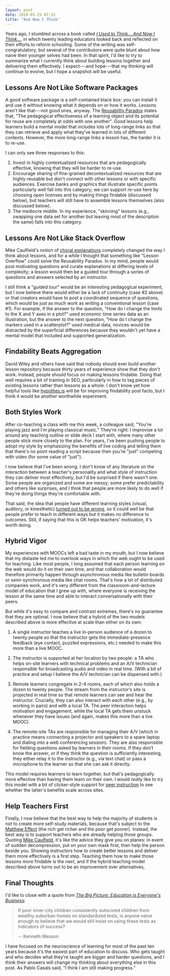 ```yaml
---
layout: post
date: 2019-03-25 07:31
title: "And Now I Think"
---
```


Years ago, I stumbled across a book called
*[I Used to Think... And Now I Think...](https://www.amazon.com/Used-Think-Now-Leading-Educatiors/dp/1934742856/)*,
in which twenty leading educators looked back and reflected on their efforts to reform schooling.
Some of the writing was self-congratulatory,
but several of the contributors were quite blunt about how naive their younger selves had been.
In that spirit,
I'd like to try to summarize what I currently think about building lessons together
and delivering them effectively.
I expect---and hope---that my thinking will continue to evolve,
but I hope a snapshot will be useful.

## Lessons Are Not Like Software Packages

A good software package is a self-contained black box:
you can install it and use it
without knowing what it depends on or how it works.
Lessons aren't like that---not good ones, anyway.
The [Reusability Paradox](https://opencontent.org/blog/archives/3854) states that,
"The pedagogical effectiveness of a learning object and its potential for reuse are completely at odds with one another".
Good lessons help learners build a mental model that includes lots of long-range links
so that they can retrieve and apply what they've learned in lots of different contexts.
However,
the more long-range links a lesson has,
the harder it is to re-use.

I can only see three responses to this:

1.  Invest in highly contextualized resources that are pedagogically effective,
    knowing that they will be harder to re-use.
2.  Encourage sharing of fine-grained decontextualized resources that are highly reusable
    but don't connect with other lessons or with specific audiences.
    Exercise banks and graphics that illustrate specific points particularly well
    fall into this category;
    we can support re-use here by choosing open licenses
    and by making things findable (discussed below),
    but teachers will still have to assemble lessons themselves (also discussed below).
3.  The mediocre middle.
    In my experience,
    "skinning" lessons (e.g., swapping one data set for another but leaving most of the description the same)
    falls into this category.

## Lessons Are Not Like Stack Overflow

Mike Caulfield's notion of [choral explanations](https://hapgood.us/2016/05/13/choral-explanations/)
completely changed the way I think about lessons,
and for a while I thought that something like "Lesson Overflow" could solve the Reusability Paradox.
In my mind,
people would post motivating questions and curate explanations at differing levels of complexity;
a lesson would then be a guided tour through a series of questions and answers selected by an instructor.

I still think a "guided tour" would be an interesting pedagogical experiment,
but I now believe there would either be a lack of continuity (case #2 above)
or that creators would have to post a coordinated sequence of questions,
which would be just as much work as writing a conventional lesson (case #1).
For example,
if the answer to the question, "How do I change the limits to the X and Y axes in a plot?"
used economic time series data as an illustration,
but the answer to the next question, "How do I change the markers used in a scatterplot?"
used medical data,
novices would be distracted by the superficial differences
because they wouldn't yet have a mental model that included and supported generalization.

## Findability Beats Aggregation

David Wiley and others have said that
nobody should ever build another lesson repository
because thirty years of experience show that they don't work.
Instead, people should focus on making lessons findable.
Doing that well requires a bit of training in SEO,
particularly in how to tag pieces of existing lessons rather than lessons as a whole.
I don't know yet how helpful tools like [hypothes.is](http://hypothes.is) will be
for improving findability post facto,
but I think it would be another worthwhile experiment.

## Both Styles Work

After co-teaching a class with me this week,
a colleague said, "You're playing jazz and I'm playing classical music."
They're right:
I improvise a lot around any teaching outline or slide deck I start with,
where many other people stick more closely to the plan.
For years,
I've been pushing people to adopt my style by emphasizing the benefits of live coding
and telling them that there's no point reading a script
because then you're "just" competing with video (for some value of "just").

I now believe that I've been wrong.
I don't know of any literature on the interaction between a teacher's personality
and what style of instruction they can deliver most effectively,
but I'd be surprised if there wasn't one.
Some people are organized and some are messy;
some prefer predictability and others like surprises,
and I think that people are more likely to do well if they're doing things they're comfortable with.

That said,
the idea that people have different learning styles (visual, auditory, or kinesthetic)
[turned out to be wrong](https://www.theatlantic.com/science/archive/2018/04/the-myth-of-learning-styles/557687/),
so it could well be that people prefer to teach in different ways
but it makes no difference to outcomes.
Still,
if saying that this is OK helps teachers' motivation,
it's worth doing.

## Hybrid Vigor

My experiences with MOOCs left a bad taste in my mouth,
but I now believe that my distaste led me to overlook ways in which the web ought to be used for teaching.
Like most people,
I long assumed that each person learning on the web would do it on their own time,
and that collaboration would therefore primarily happen through asynchronous media like bulletin boards
or semi-synchronous media like chat rooms.
That's how a lot of distributed companies work,
and it's very different from the classroom-and-lecture model of education that I grew up with,
where everyone is receiving the lesson at the same time
and able to interact conversationally with their peers.

But while it's easy to compare and contrast extremes,
there's no guarantee that they are optimal.
I now believe that a hybrid of the two models described above
is more effective at scale than either on its own:

1.  A single instructor teaches a live in-person audience of a dozen to twenty people
    so that the instructor gets the immediate-presence feedback
    (eye contact, puzzled expressions, etc.)
    needed to make this more than a live MOOC.

2.  The instructor is supported at her location by two people:
    a TA who helps on-site learners with technical problems
    and an A/V technician responsible for broadcasting audio and video in real time.
    (With a bit of practice and setup I believe the A/V technician can be dispensed with.)

3.  Remote learners congregate in 2-4 rooms,
    each of which also holds a dozen to twenty people.
    The stream from the instructor’s site is projected in real time
    so that remote learners can see and hear the instructor.
    Crucially, they can also interact with each other (e.g., by working in pairs)
    and with a local TA.
    The peer interaction helps motivation and engagement,
    while the local TA gets them unstuck whenever they have issues
    (and again, makes this more than a live MOOC).

4.  The remote-site TAs are responsible for managing their A/V
    (which in practice means connecting a projector and speakers to a spare laptop and dialing into a web conferencing session).
    They are also responsible for fielding questions asked by learners in their rooms.
    If they don’t know the answer,
    or if they think the question is sufficiently interesting,
    they either relay it to the instructor (e.g., via text chat)
    or pass a microphone to the learner so that she can ask it directly.

This model requires learners to learn together,
but that's pedagogically more effective than having them learn on their own.
I would *really* like to try this model with a bit of clicker-style support
for [peer instruction](https://en.wikipedia.org/wiki/Peer_instruction)
to see whether the latter's benefits scale across sites.

## Help Teachers First

Finally,
I now believe that the best way to help the majority of students is not to create more self-study materials,
because that's subject to the [Matthew Effect](https://en.wikipedia.org/wiki/Matthew_effect)
(the rich get richer and the poor get poorer).
Instead,
the best way is to support teachers who are already helping those groups.
Quoting [Mike Caulfield](https://hapgood.us/2018/12/02/empower-teachers-first/),
it's like the advice they give you on planes:
in event of sudden decompression,
put on your own mask first,
then help the person beside you.
Showing instructors how to create better lessons and deliver them more effectively is a first step.
Teaching them how to make those lessons more findable is the next,
and if the hybrid teaching model described above turns out to be an improvement over alternatives,

## Final Thoughts

I'd like to close with a quote from
*[The Big Picture: Education is Everyone's Business](http://www.amazon.com/The-Big-Picture-Education-Everyones/dp/0871209713/)*:

> If poor inner-city children consistently outscored children from wealthy suburban homes on standardized tests,
> is anyone naive enough to believe that we would still insist on using these tests as indicators of success?
>
> -- Kenneth Wesson

I have focused on the neuroscience of learning for most of the past ten years
because it's the easiest part of education to discuss.
Who gets taught and who decides what they're taught are bigger and harder questions,
and I think their answers will change my thinking about everything else in this post.
As Pablo Casals said, "I think I am still making progress."
